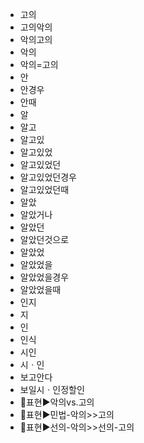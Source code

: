 - 고의
- 고의악의
- 악의고의
- 악의
- 악의=고의
- 안
- 안경우
- 안때
- 알
- 알고
- 알고있
- 알고있었
- 알고있었던
- 알고있었던경우
- 알고있었던때
- 알았
- 알았거나
- 알았던
- 알았던것으로
- 알았었
- 알았었을
- 알았었을경우
- 알았었을때
- 인지
- 지
- 인
- 인식
- 시인
- 시ㆍ인
- 보고안다
- 보일시ㆍ인정할인
- 📌표현▶️악의vs.고의
- 📌표현▶️민법-악의>>고의
- 📌표현▶️선의-악의>>선의-고의
